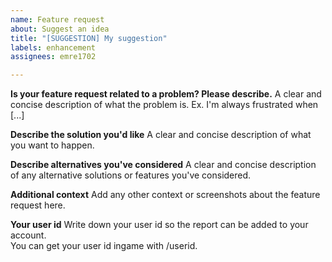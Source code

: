 ```yaml
---
name: Feature request
about: Suggest an idea
title: "[SUGGESTION] My suggestion"
labels: enhancement
assignees: emre1702

---
```


**Is your feature request related to a problem? Please describe.**
A clear and concise description of what the problem is. Ex. I'm always frustrated when [...]

**Describe the solution you'd like**
A clear and concise description of what you want to happen.

**Describe alternatives you've considered**
A clear and concise description of any alternative solutions or features you've considered.

**Additional context**
Add any other context or screenshots about the feature request here.

**Your user id**
Write down your user id so the report can be added to your account.  
You can get your user id ingame with /userid.
